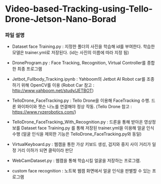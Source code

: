 # Video-based-Tracking-using-Tello-Drone-Jetson-Nano-Borad

### 파일 설명
- Dataset face Training.py : 지정한 폴더의 사진을 학습해 id를 부여한다. 학습한 모델은 trainer.yml로 저장된다. (id는 사진의 이름에 따라 지정 됨)

- DroneProgram.py : Face Tracking, Recognition, Virtual Controller를 종합한 최종 프로그램  

- Jetbot_Fullbody_Tracking.ipynb : Yahboom의 Jetbot AI Robot car를 조종하기 위해 OpenCV를 이용 (Robot Car 참고 : http://www.yahboom.net/study/JETBOT)

- TelloDrone_FaceTracking.py : Tello Drone을 이용해 FaceTracking 수행. 드론 와이파이와 젯슨 나노를 연결해야 정상 작동. (Tello Drone 참고 : https://www.ryzerobotics.com/)

- TelloDrone_FaceTracking_With_Recognition.py : 드론을 통해 받아온 영상정보를 Dataset face Training.py 를 통해 저장된 trainer.yml을 이용해 얼굴 인식 수행 (얼굴 인식을 제외한 기능은 TelloDrone_FaceTracking.py와 동일)
 
- VirtualKeyboard.py : 웹캠을 통한 가상 키보드 생성, 검지와 중지 사이 거리가 일정 거리 이하가 되면 클릭이라 판단

- WebCamDataset.py : 웹캠을 통해 학습시킬 얼굴을 저장하는 프로그램. 

- custom face recognition : 노트북 웹캠 화면에서 얼굴 인식을 판별할 수 있는 프로그램
